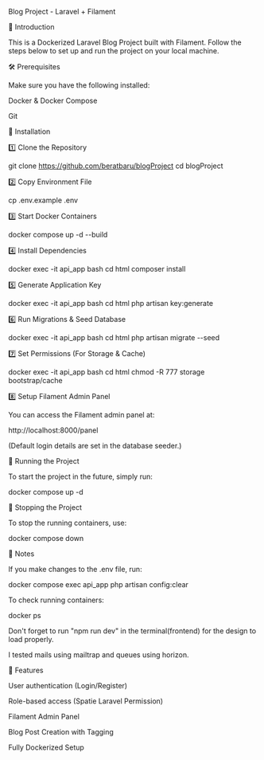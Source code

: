 Blog Project - Laravel + Filament

📌 Introduction

This is a Dockerized Laravel Blog Project built with Filament. Follow the steps below to set up and run the project on your local machine.

🛠️ Prerequisites

Make sure you have the following installed:

Docker & Docker Compose

Git

🚀 Installation

1️⃣ Clone the Repository

git clone https://github.com/beratbaru/blogProject
cd blogProject

2️⃣ Copy Environment File

cp .env.example .env

3️⃣ Start Docker Containers

docker compose up -d --build

4️⃣ Install Dependencies

docker exec -it api_app bash
cd html
composer install

5️⃣ Generate Application Key

docker exec -it api_app bash
cd html
php artisan key:generate

6️⃣ Run Migrations & Seed Database

docker exec -it api_app bash
cd html
php artisan migrate --seed

7️⃣ Set Permissions (For Storage & Cache)

docker exec -it api_app bash
cd html
chmod -R 777 storage bootstrap/cache

8️⃣ Setup Filament Admin Panel

You can access the Filament admin panel at:

http://localhost:8000/panel

(Default login details are set in the database seeder.)

🏃 Running the Project

To start the project in the future, simply run:

docker compose up -d

📌 Stopping the Project

To stop the running containers, use:

docker compose down

📢 Notes

If you make changes to the .env file, run:

docker compose exec api_app php artisan config:clear

To check running containers:

docker ps

Don't forget to run "npm run dev" in the terminal(frontend) for the design to load properly.

I tested mails using mailtrap and queues using horizon.

🎯 Features

User authentication (Login/Register)

Role-based access (Spatie Laravel Permission)

Filament Admin Panel

Blog Post Creation with Tagging

Fully Dockerized Setup

<!--\Artisan::call('posts:update-status'); (run in tinker to test post scheduling after publishing a post from the panel.) -->